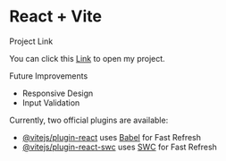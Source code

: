 # React + Vite

 Project Link

You can click this [Link](https://sourcloudii.github.io/se_project_react/) to open my project.

Future Improvements

* Responsive Design
* Input Validation


Currently, two official plugins are available:

- [@vitejs/plugin-react](https://github.com/vitejs/vite-plugin-react/blob/main/packages/plugin-react/README.md) uses [Babel](https://babeljs.io/) for Fast Refresh
- [@vitejs/plugin-react-swc](https://github.com/vitejs/vite-plugin-react-swc) uses [SWC](https://swc.rs/) for Fast Refresh
